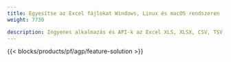```yaml
---
title: Egyesítse az Excel fájlokat Windows, Linux és macOS rendszeren 
weight: 7730

description: Ingyenes alkalmazás és API-k az Excel XLS, XLSX, CSV, TSV, ODS, SXC és FODS fájlok kombinálásához
---
```

{{< blocks/products/pf/agp/feature-solution >}} 

